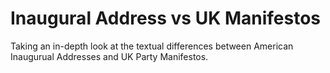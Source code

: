 # Inaugural Address vs UK Manifestos
Taking an in-depth look at the textual differences between American Inaugurual Addresses and UK Party Manifestos. 
